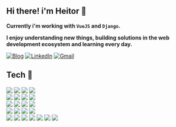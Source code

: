 ## Hi there! i'm Heitor 👋

**Currently i'm working with ```VueJS``` and ```Django```.**

**I enjoy understanding new things, building solutions in the web development ecosystem and learning every day.**

[![Blog](https://img.shields.io/badge/hfidelis.github.io-ffffff?style=plastic&logo=github&logoColor=black)](https://hfidelis.github.io)
[![LinkedIn](https://custom-icon-badges.demolab.com/badge/LinkedIn-0A66C2?style=plastic&logo=linkedin-white&logoColor=fff)](https://www.linkedin.com/in/hfidelis)
[![Gmail](https://img.shields.io/badge/Gmail-D14836?style=plastic&logo=gmail&logoColor=white)](mailto:heitorc88@gmail.com)

## Tech 🔧

<div>
  <!-- Frontend Frameworks -->
  <img align="center" src="https://img.shields.io/badge/Vue.js-0d0d0d?style=plastic&logo=vuedotjs&logoColor=33A06F" />
  <img align="center" src="https://img.shields.io/badge/Nuxt-0d0d0d?style=plastic&logo=nuxt&logoColor=00DC82" />
  <!-- Backend Frameworks -->
  <img align="center" src="https://img.shields.io/badge/Django-0d0d0d?style=plastic&logo=django&logoColor=092E20" />
  <img align="center" src="https://img.shields.io/badge/Flask-0d0d0d?style=plastic&logo=flask&logoColor=white" />
</div>
<div>
  <!-- Languages -->
  <img align="center" src="https://img.shields.io/badge/JavaScript-0d0d0d?style=plastic&logo=javascript&logoColor=F7DF1E" />
  <img align="center" src="https://img.shields.io/badge/TypeScript-0d0d0d?style=plastic&logo=typescript&logoColor=3178C6" />
  <img align="center" src="https://img.shields.io/badge/Node.js-0d0d0d?style=plastic&logo=nodedotjs&logoColor=339933" />
  <img align="center" src="https://img.shields.io/badge/Python-0d0d0d?style=plastic&logo=python&logoColor=3776AB" />
</div>
<div>
  <!-- Styling -->
  <img align="center" src="https://img.shields.io/badge/TailwindCSS-0d0d0d?style=plastic&logo=tailwindcss&logoColor=06B6D4" />
  <img align="center" src="https://img.shields.io/badge/Bootstrap-0d0d0d?style=plastic&logo=bootstrap&logoColor=7952B3" />
  <img align="center" src="https://img.shields.io/badge/Sass-0d0d0d?style=plastic&logo=sass&logoColor=CC6699" />
  <img align="center" src="https://img.shields.io/badge/MUI-0d0d0d?style=plastic&logo=mui&logoColor=0081CB" />
</div>
<div>
  <!-- Databases & Caching -->
  <img align="center" src="https://img.shields.io/badge/PostgreSQL-0d0d0d?style=plastic&logo=postgresql&logoColor=4169E1" />
  <img align="center" src="https://img.shields.io/badge/MongoDB-0d0d0d?style=plastic&logo=mongodb&logoColor=47A248" />
  <img align="center" src="https://img.shields.io/badge/MySQL-0d0d0d?style=plastic&logo=mysql&logoColor=4479A1" />
  <img align="center" src="https://img.shields.io/badge/Redis-0d0d0d?style=plastic&logo=redis&logoColor=DC382D" />  
</div>
<div>
  <!-- DevOps & Containers -->
  <img align="center" src="https://img.shields.io/badge/Linux-0d0d0d?style=plastic&logo=linux&logoColor=FCC624" />
  <img align="center" src="https://img.shields.io/badge/AWS-0d0d0d?style=plastic&logo=amazonwebservices&logoColor=FF9900" />
  <img align="center" src="https://img.shields.io/badge/Docker-0d0d0d?style=plastic&logo=docker&logoColor=2496ED" />
  <img align="center" src="https://img.shields.io/badge/Terraform-0d0d0d?style=plastic&logo=terraform&logoColor=7B42BC" />
  <img align="center" src="https://img.shields.io/badge/OpenTofu-0d0d0d?style=plastic&logo=opentofu&logoColor=F7DF1E" />
  <img align="center" src="https://img.shields.io/badge/Prometheus-0d0d0d?style=plastic&logo=prometheus&logoColor=E6522C" />
  <img align="center" src="https://img.shields.io/badge/Grafana-0d0d0d?style=plastic&logo=grafana&logoColor=F46800" />
</div>


